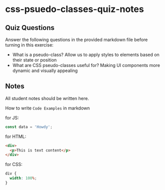 # css-psuedo-classes-quiz-notes

## Quiz Questions

Answer the following questions in the provided markdown file before turning in this exercise:

- What is a pseudo-class?
  Allow us to apply styles to elements based on their state or position
- What are CSS pseudo-classes useful for?
  Making UI components more dynamic and visually appealing

## Notes

All student notes should be written here.

How to write `Code Examples` in markdown

for JS:

```javascript
const data = 'Howdy';
```

for HTML:

```html
<div>
  <p>This is text content</p>
</div>
```

for CSS:

```css
div {
  width: 100%;
}
```
